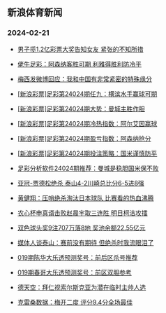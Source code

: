 ## 新浪体育新闻 
### 2024-02-21

+ [男子揽1.2亿彩票大奖告知女友 紧张的不知所措](https://sports.sina.com.cn/l/2024-02-20/doc-inairues4544980.shtml)

+ [佬牛足彩：阿森纳客胜可期 利雅得胜利防冷平](https://sports.sina.com.cn/l/2024-02-20/doc-inairynp1718523.shtml)

+ [梅西发微博回应：我和中国有非常紧密的特殊缘分](https://sports.sina.com.cn/china/2024-02-20/doc-inairues4566891.shtml)

+ [[新浪彩票]足彩第24024期任九：横滨水手赢球可期](https://sports.sina.com.cn/l/2024-02-20/doc-inairueu1323331.shtml)

+ [[新浪彩票]足彩第24024期大势：曼城主胜作胆](https://sports.sina.com.cn/l/2024-02-20/doc-inairueu1323158.shtml)

+ [[新浪彩票]足彩第24024期冷热指数：阿尔艾因赢球](https://sports.sina.com.cn/l/2024-02-20/doc-inairuen7238601.shtml)

+ [[新浪彩票]足彩第24024期盈亏指数：阿森纳抢分](https://sports.sina.com.cn/l/2024-02-20/doc-inairuer1795758.shtml)

+ [[新浪彩票]足彩第24024期投注策略：国米谨慎防平](https://sports.sina.com.cn/l/2024-02-20/doc-inairueu1323470.shtml)

+ [足彩分析软件24024期推荐：曼城是稳胆国米保不败](https://sports.sina.com.cn/l/2024-02-20/doc-inairues4546987.shtml)

+ [亚冠-贾德松绝杀 泰山4-2川崎总比分6-5进8强](https://sports.sina.com.cn/china/afccl/2024-02-20/doc-inaisrkh4171860.shtml)

+ [黄健翔：压哨绝杀淘汰日本球队 比赛看的热血沸腾](https://sports.sina.com.cn/china/afccl/2024-02-20/doc-inaisrkk0950745.shtml)

+ [农心杯申真谞击败赵晨宇取三连胜 明日柯洁攻擂](https://sports.sina.com.cn/go/2024-02-20/doc-inaisrka6853056.shtml)

+ [双色球头奖9注707万落8地 奖池余额22.55亿元](https://sports.sina.com.cn/l/2024-02-20/doc-inaiszxz1241832.shtml)

+ [媒体人谈泰山：赛前没有期待 但绝杀时我流眼泪了](https://sports.sina.com.cn/china/afccl/2024-02-20/doc-inaisrkk0952111.shtml)

+ [019期陈华大乐透预测奖号：前后区杀号推荐](https://sports.sina.com.cn/l/2024-02-20/doc-inaismak4241954.shtml)

+ [019期春哥大乐透预测奖号：前区双胆参考](https://sports.sina.com.cn/l/2024-02-20/doc-inaisman1019212.shtml)

+ [德天空：拜仁视索尔斯克亚为潜在临时主帅人选](https://sports.sina.com.cn/g/2024-02-20/doc-inaismai1530685.shtml)

+ [克雷桑数据：梅开二度 评分9.4分全场最佳](https://sports.sina.com.cn/china/j/2024-02-20/doc-inaisrkh4175448.shtml)

